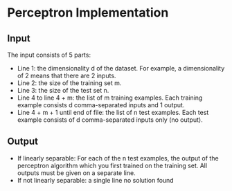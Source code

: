 # Perceptron Implementation
## Input
The input consists of 5 parts:
- Line 1: the dimensionality d of the dataset. For example, a dimensionality of 2 means that there are 2 inputs.
- Line 2: the size of the training set m.
- Line 3: the size of the test set n.
- Line 4 to line 4 + m: the list of m training examples. Each training example consists d comma-separated inputs and 1 output.
- Line 4 + m + 1 until end of file: the list of n test examples. Each test example consists of d comma-separated inputs only (no output).

## Output
- If linearly separable: For each of the n test examples, the output of the perceptron algorithm which you first trained on the training set. All outputs must be given on a separate line.
- If not linearly separable: a single line no solution found
